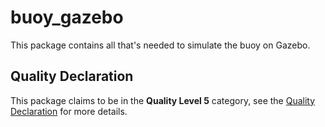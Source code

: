 # buoy_gazebo

This package contains all that's needed to simulate the buoy on Gazebo.

## Quality Declaration

This package claims to be in the **Quality Level 5** category, see the [Quality Declaration](QUALITY_DECLARATION.md) for more details.


